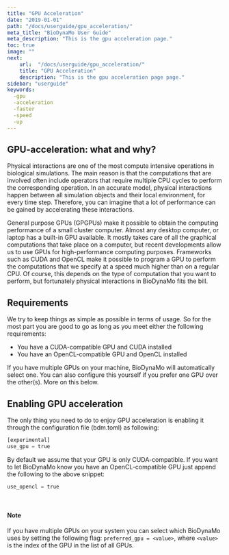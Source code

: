 ```yaml
---
title: "GPU Acceleration"
date: "2019-01-01"
path: "/docs/userguide/gpu_acceleration/"
meta_title: "BioDynaMo User Guide"
meta_description: "This is the gpu acceleration page."
toc: true
image: ""
next:
    url:  "/docs/userguide/gpu_acceleration/"
    title: "GPU Acceleration"
    description: "This is the gpu acceleration page page."
sidebar: "userguide"
keywords:
  -gpu
  -acceleration
  -faster
  -speed
  -up
---
```


## GPU-acceleration: what and why?

Physical interactions are one of the most compute intensive operations in
biological simulations. The main reason is that the computations that are
involved often include operators that require multiple CPU cycles to perform the corresponding operation. In an accurate model, physical interactions happen between all simulation objects and their local environment, for every time step. Therefore, you can imagine that a lot of performance can be gained by accelerating these interactions.

General purpose GPUs (GPGPUs) make it possible to obtain the computing performance of a small cluster computer. Almost any desktop computer, or laptop has a built-in GPU available. It mostly takes care of all the graphical computations that take place on a computer, but recent developments allow us to use GPUs for high-performance computing purposes. Frameworks such as CUDA and OpenCL make it possible to program a GPU to perform the computations that we specify at a speed much higher than on a regular CPU. Of course, this depends on the type of computation that you want to perform, but fortunately physical interactions in BioDynaMo fits the bill.

## Requirements
We try to keep things as simple as possible in terms of usage. So for the most part you are good to go as long as you meet either the following requirements:

- You have a CUDA-compatible GPU and CUDA installed
- You have an OpenCL-compatible GPU and OpenCL installed

If you have multiple GPUs on your machine, BioDynaMo will automatically select one. You can also configure this yourself if you prefer one GPU over the other(s). More on this below.

## Enabling GPU acceleration
The only thing you need to do to enjoy GPU acceleration is enabling it through the configuration file (bdm.toml) as following:

```Python
[experimental]
use_gpu = true
```

By default we assume that your GPU is only CUDA-compatible. If you want to let BioDynaMo know you have an OpenCL-compatible GPU just append the following to the above snippet:

```Python
use_opencl = true
```
<br/>
<a class="sbox" target="_blank" rel="noopener">
    <div class="sbox-content">
    	<h4><b>Note</b></h4>
    	<p>If you have multiple GPUs on your system you can select which BioDynaMo uses by setting the following flag: <code>preferred_gpu = &#60;value&#62;</code>, where <code>&#60;value&#62;</code> is the index of the GPU in the list of all GPUs.
		</p>
    </div>
</a>
